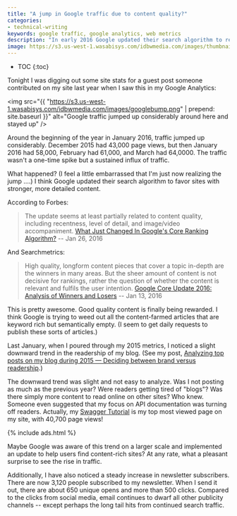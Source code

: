 ```yaml
---
title: "A jump in Google traffic due to content quality?"
categories:
- technical-writing
keywords: google traffic, google analytics, web metrics
description: "In early 2016 Google updated their search algorithm to reward sites with good content. I benefitted from this update and saw my blog's traffic jump up about 15,000 extra hits per month."
image: https://s3.us-west-1.wasabisys.com/idbwmedia.com/images/thumbnails/googlebumpthumb.png
---
```


* TOC
{:toc}

Tonight I was digging out some site stats for a guest post someone contributed on my site last year when I saw this in my Google Analytics:

<img src="{{ "https://s3.us-west-1.wasabisys.com/idbwmedia.com/images/googlebump.png" | prepend: site.baseurl }}" alt="Google traffic jumped up considerably around here and stayed up" />

Around the beginning of the year in January 2016, traffic jumped up considerably. December 2015 had 43,000 page views, but then January 2016 had 58,000, February had 61,000, and March had 64,0000. The traffic wasn't a one-time spike but a sustained influx of traffic.

What happened? (I feel a little embarrassed that I'm just now realizing the jump ....) I think Google updated their search algorithm to favor sites with stronger, more detailed content.

According to Forbes:

> The update seems at least partially related to content quality, including recentness, level of detail, and image/video accompaniment. [What Just Changed In Google's Core Ranking Algorithm?](http://www.forbes.com/sites/jaysondemers/2016/01/26/what-just-changed-in-googles-core-ranking-algorithm/2/#300724c813a1) -- Jan 26, 2016

And Searchmetrics:

> High quality, longform content pieces that cover a topic in-depth are the winners in many areas. But the sheer amount of content is not decisive for rankings, rather the question of whether the content is relevant and fulfils the user intention. [Google Core Update 2016: Analysis of Winners and Losers](http://blog.searchmetrics.com/us/2016/01/13/google-core-update/) -- Jan 13, 2016

This is pretty awesome. Good quality content is finally being rewarded. I think Google is trying to weed out all the content-farmed articles that are keyword rich but semantically empty. (I seem to get daily requests to publish these sorts of articles.)

Last January, when I poured through my 2015 metrics, I noticed a slight downward trend in the readership of my blog. (See my post, [Analyzing top posts on my blog during 2015 — Deciding between brand versus readership](https://idratherbewriting.com/2016/01/01/analyzing-top-posts-trends-on-idratherbewriting-blog/).)

The downward trend was slight and not easy to analyze. Was I not posting as much as the previous year? Were readers getting tired of "blogs"? Was there simply more content to read online on other sites? Who knew. Someone even suggested that my focus on API documentation was turning off readers. Actually, my [Swagger Tutorial](https://idratherbewriting.com/learnapidoc/pubapis_swagger.html) is my top most viewed page on my site, with 40,700 page views!

{% include ads.html %}

Maybe Google was aware of this trend on a larger scale and implemented an update to help users find content-rich sites? At any rate, what a pleasant surprise to see the rise in traffic.

Additionally, I have also noticed a steady increase in newsletter subscribers. There are now 3,120 people subscribed to my newsletter. When I send it out, there are about 650 unique opens and more than 500 clicks. Compared to the clicks from social media, email continues to dwarf all other publicity channels -- except perhaps the long tail hits from continued search traffic.
